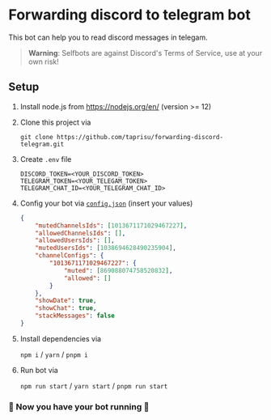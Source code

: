 # Forwarding discord to telegram bot

This bot can help you to read discord messages in telegam.

> **Warning**:
> Selfbots are against Discord's Terms of Service, use at your own risk!

## Setup



1. Install node.js from <https://nodejs.org/en/> (version >= 12)

1. Clone this project via

   `git clone https://github.com/taprisu/forwarding-discord-telegram.git`

1. Create `.env` file

   ```env
   DISCORD_TOKEN=<YOUR_DISCORD_TOKEN>
   TELEGRAM_TOKEN=<YOUR_TELEGAM_TOKEN>
   TELEGRAM_CHAT_ID=<YOUR_TELEGRAM_CHAT_ID>
   ```

1. Config your bot via [`config.json`](сonfig.json) (insert your values)

   ```json
   {
	   "mutedChannelsIds": [1013671171029467227],
	   "allowedChannelsIds": [],
	   "allowedUsersIds": [],
	   "mutedUsersIds": [1038694628490235904],
	   "channelConfigs": {
		   "1013671171029467227": {
			   "muted": [869088074758520832],
			   "allowed": []
		   }
	   },
	   "showDate": true,
	   "showChat": true,
	   "stackMessages": false
   }
   ```

1. Install dependencies via

   `npm i` / `yarn` / `pnpm i`

1. Run bot via

   `npm run start` / `yarn start` / `pnpm run start`

### 🎉 Now you have your bot running 🎉
